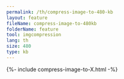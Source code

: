 ```yaml
---
permalink: /th/compress-image-to-480-kb
layout: feature
fileName: compress-image-to-480kb
folderName: feature
tool: imgcompression
lang: th
size: 480
type: kb
---
```


{%- include compress-image-to-X.html -%}
